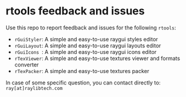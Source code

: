 # rtools feedback and issues

Use this repo to report feedback and issues for the following `rtools`:

 - `rGuiStyler`: A simple and easy-to-use raygui styles editor
 - `rGuiLayout`: A simple and easy-to-use raygui layouts editor
 - `rGuiIcons `: A simple and easy-to-use raygui icons editor
 - `rTexViewer`: A simple and easy-to-use textures viewer and formats converter
 - `rTexPacker`: A simple and easy-to-use textures packer
 
 In case of some specific question, you can contact directly to: `ray[at]raylibtech.com`
